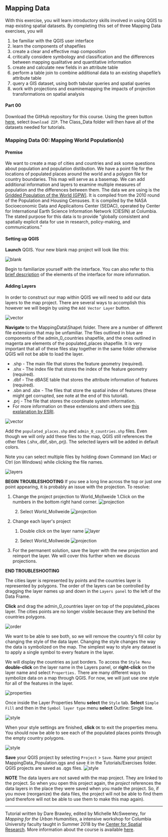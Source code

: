 ## Mapping Data 

With this exercise, you will learn introductory skills involved in using QGIS to map existing spatial datasets. By completing this set of three Mapping Data exercises, you will

1. be familiar with the QGIS user interface 
2. learn the components of shapefiles 
3. create a clear and effective map composition 
4. critically considere symbology and classification and the differences between mapping qualitative and quantitative information 
5. create and calculate new fields in an attribute table 
6. perform a table join to combine additional data to an existing shapefile’s attribute table 
7. query a GIS dataset, using both tabular queries and spatial queries 
8. work with projections and examinemapping the impacts of projection transformations on spatial analysis

#### Part 00
Download the GitHub repository for this course. Using the green button [here](https://github.com/CenterForSpatialResearch/MappingForTheUrbanHumanities_2018), select `Download ZIP`. The Class_Data folder will then have all of the datasets needed for tutorials. 

### Mapping Data 00: Mapping World Population(s)
#### Premise
We want to create a map of cities and countries and ask some questions about population and population distibution. We have a point file for the locations of populated places around the world and a polygon file for country boundaries. This map will serve as a basemap. We can add additional information and layers to examine multiple measures of population and the differences between them.
The data we are using is the [Gridded Population of the World (GPW)](http://sedac.ciesin.columbia.edu/data/collection/gpw-v4). It is compiled from the 2010 round of the Population and Housing Censuses. It is compiled by the NASA Socioeconomic Data and Applicaitons Center (SEDAC), operated by Center for International Earth Science Information Network (CIESIN) at Columbia. The stated purpose for this data is to provide "globally consistent and spatially explicit data for use in research, policy-making, and communications." 

#### Setting up QGIS

**Launch** QGIS. Your new blank map project will look like this:

![blank](https://github.com/CenterForSpatialResearch/MappingForTheUrbanHumanities_2018/blob/master/Images/mappingdata01_01.png)

Begin to familiarize yourself with the interface. You can also refer to this [brief description](https://github.com/CenterForSpatialResearch/MappingForTheUrbanHumanities/blob/master/Resources/QGIS_InterfaceDescription.md) of the elements of the interface for more information. 

#### Adding Layers

In order to construct our map within QGIS we will need to add our data layers to the map project. There are several ways to accomplish this however we will begin by using the `Add Vector Layer` button. 

![vector](https://github.com/CenterForSpatialResearch/MappingForTheUrbanHumanities_2018/blob/master/Images/mappingdata01_02.png)

**Navigate** to the MappingData\Shape\ folder. There are a number of different file extensions that may be unfamiliar. The files outlined in blue are components of the admin_0_countries shapefile, and the ones outlined in magenta are elements of the populated_places shapefile. It is very important that all of these files stay together in the same folder otherwise QGIS will not be able to load the layer.

* .shp - The main file that stores the feature geometry (required).
* .shx - The index file that stores the index of the feature geometry (required).
* .dbf - The dBASE table that stores the attribute information of features (required).
* .sbn and .sbx - The files that store the spatial index of features (these might get corrupted, see note at the end of this tutorial).
* .prj - The file that stores the coordinate system information.
* For more information on these extensions and others see [this explanation by ESRI](http://webhelp.esri.com/arcgisdesktop/9.2/index.cfm?TopicName=Shapefile_file_extensions).

![vector](https://github.com/CenterForSpatialResearch/MappingForTheUrbanHumanities/blob/master/Tutorials/Images/MappingData01/02_ElementsofSHP.png)

Add the `populated_places.shp` and `admin_0_countries.shp` files. Even though we will only add these files to the map, QGIS still references the other files (.shx,.dbf,.sbn,.prj). The selected layers will be added in default colors. 

Note you can select multiple files by holding down Command (on Mac) or Ctrl (on Windows) while clicking the file names. 


![layers](https://github.com/CenterForSpatialResearch/MappingForTheUrbanHumanities_2018/blob/master/Images/mappingdata01_03.png)

**BEGIN TROUBLESHOOTING**
If you see a long line across the top or just one point appearing, it is probably an issue with the projection. To resolve: 

1. Change the project projection to World_Mollweide
	1.Click on the numbers in the bottom right hand corner.
	![projection](https://github.com/CenterForSpatialResearch/MappingForTheUrbanHumanities_2018/blob/master/Images/mappingdata01_04.png)

	2. Select World_Mollweide
	![projection](https://github.com/CenterForSpatialResearch/MappingForTheUrbanHumanities_2018/blob/master/Images/mappingdata01_05.png)

2. Change each layer's project
	1. Double click on the layer name 
	![layer](https://github.com/CenterForSpatialResearch/MappingForTheUrbanHumanities_2018/blob/master/Images/mappingdata01_06.png)
	
	2. Select World_Mollweide
	![projection](https://github.com/CenterForSpatialResearch/MappingForTheUrbanHumanities_2018/blob/master/Images/mappingdata01_07.png)


3. For the permanent solution, save the layer with the new projection and reimport the layer. We will cover this further when we discuss projections.
	
**END TROUBLESHOOTING**

The cities layer is represented by points and the countries layer is represented by polygons. The order of the layers can be controlled by dragging the layer names up and down in the `Layers panel` to the left of the Data Frame. 

**Click** and drag the admin_0_countries layer on top of the populated_places layer. The cities points are no longer visible because they are behind the countries polygons. 

![order](https://github.com/CenterForSpatialResearch/MappingForTheUrbanHumanities_2018/blob/master/Images/mappingdata01_08.png)

We want to be able to see both, so we will remove the country's fill color by changing the style of the data layer. Changing the style changes the way the data is symbolized on the map. The simplest way to style any dataset is to apply a single symbol to every feature in the layer. 

We will display the countries as just borders. To access the `Style Menu` **double-click** on the layer name in the Layers panel, or **right-click** on the layer name and select `Properties.`  There are many different ways to symbolize data on a map through QGIS. For now, we will just use one style for all of the features in the layer. 

![properties](https://github.com/CenterForSpatialResearch/MappingForTheUrbanHumanities_2018/blob/master/Images/mappingdata01_10.png)

Once inside the Layer Properties Menu **select** the `Style` tab. **Select** `Simple Fill` and then in the `Symbol layer type` menu **select** Outline: Single line. 

![style](https://github.com/CenterForSpatialResearch/MappingForTheUrbanHumanities_2018/blob/master/Images/mappingdata01_09.png)

When your style settings are finished, **click** `OK` to exit the properties menu. You should now be able to see each of the populated places points through the empty country polygons.

![style](https://github.com/CenterForSpatialResearch/MappingForTheUrbanHumanities_2018/blob/master/Images/mappingdata01_11.png)

**Save** your QGIS project by selecting `Project` > `Save`. Name your project MappingData_Population.qgs and save it in the Tutorials/Exercises folder. QGIS projects are saved as .qgs files. ![style](https://github.com/CenterForSpatialResearch/MappingForTheUrbanHumanities_2018/blob/master/Images/mappingdata01_12.png)

**NOTE**
The data layers are not saved with the map project. They are linked to the project. So when you open this project again, the *project* references the data layers in the place they were saved when you made the project. So, if you move (reorganize) the data files, the project will not be able to find them (and therefore will not be able to use them to make this map again). 




______________________________________________________________________________________________________________

Tutorial written by Dare Brawley, edited by Michelle McSweeney, for *Mapping for the Urban Humanities*, a intensive workshop for Columbia University faculty taught in Summer 2018 by the [Center for Spatial Research](http://c4sr.columbia.edu). More information about the course is available [here](http://c4sr.columbia.edu/courses/mapping-urban-humanities-summer-bootcamp).
